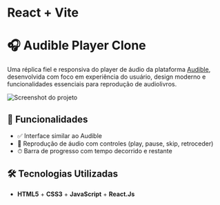 # React + Vite

# 🎧 Audible Player Clone

Uma réplica fiel e responsiva do player de áudio da plataforma [Audible](https://www.audible.com), desenvolvida com foco em experiência do usuário, design moderno e funcionalidades essenciais para reprodução de audiolivros.

![Screenshot do projeto](https://i.ibb.co/XZvL9H04/Print-Tela-Player-Audible-Clone.png) <!-- Substitua pelo caminho real da imagem ou por um link externo -->

## 📌 Funcionalidades

- ✅ Interface similar ao Audible
- 🎵 Reprodução de áudio com controles (play, pause, skip, retroceder)
- ⏱ Barra de progresso com tempo decorrido e restante

## 🛠️ Tecnologias Utilizadas

- **HTML5** + **CSS3** + **JavaScript** + **React.Js**
